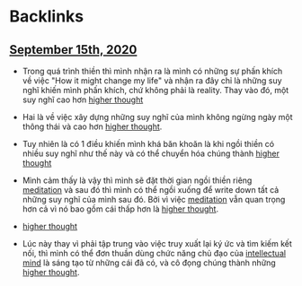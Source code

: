 
# Backlinks
## [September 15th, 2020](<September 15th, 2020.md>)
- Trong quá trình thiền thì mình nhận ra là mình có những sự phấn khích về việc "How it might change my life" và nhận ra đây chỉ là những suy nghĩ khiến mình phấn khích, chứ không phải là reality. Thay vào đó, một suy nghĩ cao hơn [higher thought](<higher thought.md>)

- Hai là về việc xây dựng những suy nghĩ của mình không ngừng ngày một thông thái và cao hơn [higher thought](<higher thought.md>).

- Tuy nhiên là có 1 điều khiến mình khá băn khoăn là khi ngồi thiền có nhiều suy nghĩ như thế này và có thể chuyển hóa chúng thành [higher thought](<higher thought.md>)

- Mình cảm thấy là vậy thì mình sẽ đặt thời gian ngồi thiền riêng [meditation](<meditation.md>) và sau đó thì mình có thể ngồi xuống để write down tất cả những suy nghĩ của mình sau đó. Bởi vì việc [meditation](<meditation.md>) vẫn quan trọng hơn cả vì nó bao gồm cái thấp hơn là [higher thought](<higher thought.md>).

- [higher thought](<higher thought.md>)

- Lúc này thay vì phải tập trung vào việc truy xuất lại ký ức và tìm kiếm kết nối, thì mình có thể đơn thuần dùng chức năng chủ đạo của [intellectual mind](<intellectual mind.md>) là sáng tạo từ những cái đã có, và cô đọng chúng thành những [higher thought](<higher thought.md>).

